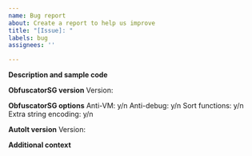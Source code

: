```yaml
---
name: Bug report
about: Create a report to help us improve
title: "[Issue]: "
labels: bug
assignees: ''

---
```


**Description and sample code**


**ObfuscatorSG version**
Version: 

**ObfuscatorSG options**
Anti-VM:  y/n
Anti-debug:  y/n
Sort functions:  y/n
Extra string encoding:  y/n

**AutoIt version**
Version:  

**Additional context**
